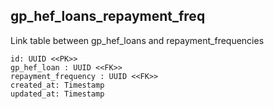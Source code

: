 ## gp_hef_loans_repayment_freq

Link table between gp_hef_loans and repayment_frequencies

```
id: UUID <<PK>>
gp_hef_loan : UUID <<FK>>
repayment_frequency : UUID <<FK>>
created_at: Timestamp
updated_at: Timestamp
```